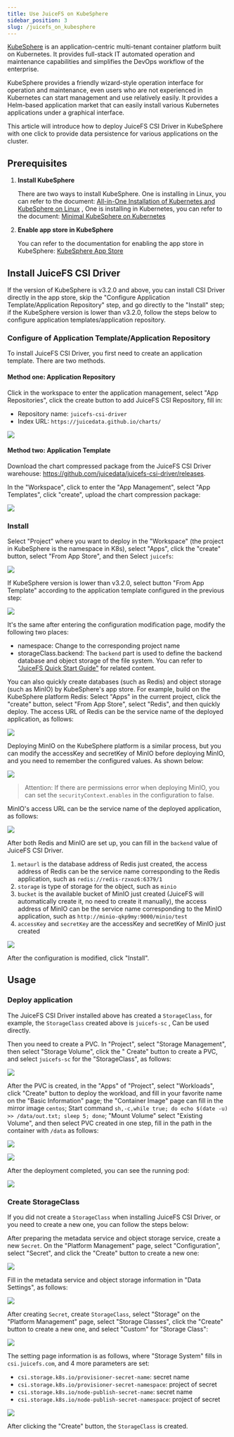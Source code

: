 ```yaml
---
title: Use JuiceFS on KubeSphere
sidebar_position: 3
slug: /juicefs_on_kubesphere
---
```


[KubeSphere](https://kubesphere.com.cn) is an application-centric multi-tenant container platform built on Kubernetes. It provides full-stack IT automated operation and maintenance capabilities and simplifies the DevOps workflow of the enterprise.

KubeSphere provides a friendly wizard-style operation interface for operation and maintenance, even users who are not experienced in Kubernetes can start management and use relatively easily. It provides a Helm-based application market that can easily install various Kubernetes applications under a graphical interface.

This article will introduce how to deploy JuiceFS CSI Driver in KubeSphere with one click to provide data persistence for various applications on the cluster.

## Prerequisites

1. **Install KubeSphere**

   There are two ways to install KubeSphere. One is installing in Linux, you can refer to the document: [All-in-One Installation of Kubernetes and KubeSphere on Linux](https://kubesphere.com.cn/en/docs/quick-start/all-in-one-on-linux) , One is installing in Kubernetes, you can refer to the document: [Minimal KubeSphere on Kubernetes](https://kubesphere.com.cn/en/docs/quick-start/minimal-kubesphere-on-k8s)

2. **Enable app store in KubeSphere**

   You can refer to the documentation for enabling the app store in KubeSphere: [KubeSphere App Store](https://kubesphere.com.cn/en/docs/pluggable-components/app-store)

## Install JuiceFS CSI Driver

If the version of KubeSphere is v3.2.0 and above, you can install CSI Driver directly in the app store, skip the "Configure Application Template/Application Repository" step, and go directly to the "Install" step; if the KubeSphere version is lower than v3.2.0, follow the steps below to configure application templates/application repository.

### Configure of Application Template/Application Repository

To install JuiceFS CSI Driver, you first need to create an application template. There are two methods.

#### Method one: Application Repository

Click in the workspace to enter the application management, select "App Repositories", click the create button to add JuiceFS CSI Repository, fill in:

- Repository name: `juicefs-csi-driver`
- Index URL: `https://juicedata.github.io/charts/`

![](../images/kubesphere_app_shop_en.png)

#### Method two: Application Template

Download the chart compressed package from the JuiceFS CSI Driver warehouse: <https://github.com/juicedata/juicefs-csi-driver/releases>.

In the "Workspace", click to enter the "App Management", select "App Templates", click "create", upload the chart compression package:

![](../images/kubesphere_app_template_en.png)

### Install

Select "Project" where you want to deploy in the "Workspace" (the project in KubeSphere is the namespace in K8s), select "Apps", click the "create" button, select "From App Store", and then Select `juicefs`:

![](../images/kubesphere_shop_juicefs_en.png)

If KubeSphere version is lower than v3.2.0, select button "From App Template" according to the application template configured in the previous step:

![](../images/kubesphere_install_csi_en.png)

It's the same after entering the configuration modification page, modify the following two places:

- namespace: Change to the corresponding project name
- storageClass.backend:
  The `backend` part is used to define the backend database and object storage of the file system. You can refer
  to ["JuiceFS Quick Start Guide"](../getting-started/README.md) for related content.

You can also quickly create databases (such as Redis) and object storage (such as MinIO) by KubeSphere's app store. For example, build on the KubeSphere platform Redis: Select "Apps" in the current project, click the "create" button, select "From App Store", select "Redis", and then quickly deploy. The access URL of Redis can be the service name of the deployed application, as follows:

![](../images/kubesphere_redis_en.png)

Deploying MinIO on the KubeSphere platform is a similar process, but you can modify the accessKey and secretKey of MinIO before deploying MinIO, and you need to remember the configured values. As shown below:

![](../images/kubesphere_create_minio_en.png)

> Attention: If there are permissions error when deploying MinIO, you can set the `securityContext.enables` in the configuration to false.

MinIO's access URL can be the service name of the deployed application, as follows:

![](../images/kubesphere_minio_en.png)

After both Redis and MinIO are set up, you can fill in the `backend` value of JuiceFS CSI Driver.

1. `metaurl` is the database address of Redis just created, the access address of Redis can be the service name corresponding to the Redis application, such as `redis://redis-rzxoz6:6379/1`
2. `storage` is type of storage for the object, such as `minio`
3. `bucket` is the available bucket of MinIO just created (JuiceFS will automatically create it, no need to create it manually), the access address of MinIO can be the service name corresponding to the MinIO application, such as `http://minio-qkp9my:9000/minio/test`
4. `accessKey` and `secretKey` are the accessKey and secretKey of MinIO just created

![](../images/kubesphere_update_csi_en.png)

After the configuration is modified, click "Install".

## Usage

### Deploy application

The JuiceFS CSI Driver installed above has created a `StorageClass`, for example, the `StorageClass` created above is `juicefs-sc` , Can be used directly.

Then you need to create a PVC. In "Project", select "Storage Management", then select "Storage Volume", click the " Create" button to create a PVC, and select `juicefs-sc` for the "StorageClass", as follows:

![](../images/kubesphere_pvc_en.png)

After the PVC is created, in the "Apps" of "Project", select "Workloads", click "Create" button to deploy the workload, and fill in your favorite name on the "Basic Information" page; the "Container Image" page can fill in the mirror image `centos`; Start command `sh,-c,while true; do echo $(date -u) >> /data/out.txt; sleep 5; done`; "Mount Volume" select "Existing Volume", and then select PVC created in one step, fill in the path in the container with `/data` as follows:

![](../images/kubesphere_deployment_en.png)

![](../images/kubesphere_workload_en.png)

After the deployment completed, you can see the running pod:

![](../images/kubesphere_pod_en.png)

### Create StorageClass

If you did not create a `StorageClass` when installing JuiceFS CSI Driver, or you need to create a new one, you can follow the steps below:

After preparing the metadata service and object storage service, create a new `Secret`. On the "Platform Management" page, select "Configuration", select "Secret", and click the "Create" button to create a new one:

![](../images/kubesphere_secret_en.png)

Fill in the metadata service and object storage information in "Data Settings", as follows:

![](../images/kubesphere_update_secret_en.png)

After creating `Secret`, create `StorageClass`, select "Storage" on the "Platform Management" page, select "Storage Classes", click the "Create" button to create a new one, and select "Custom" for "Storage Class":

![](../images/kubesphere_sc_create_en.png)

The setting page information is as follows, where "Storage System" fills in `csi.juicefs.com`, and 4 more parameters are set:

- `csi.storage.k8s.io/provisioner-secret-name`: secret name
- `csi.storage.k8s.io/provisioner-secret-namespace`: project of secret
- `csi.storage.k8s.io/node-publish-secret-name`: secret name
- `csi.storage.k8s.io/node-publish-secret-namespace`: project of secret

![](../images/kubesphere_sc_update_en.png)

After clicking the "Create" button, the `StorageClass` is created.
